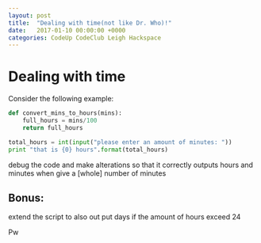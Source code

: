 ```yaml
---
layout: post
title:  "Dealing with time(not like Dr. Who)!"
date:   2017-01-10 00:00:00 +0000
categories: CodeUp CodeClub Leigh Hackspace
---
```


Dealing with time
================
Consider the following example:

```python
def convert_mins_to_hours(mins):
    full_hours = mins/100
    return full_hours

total_hours = int(input("please enter an amount of minutes: "))
print "that is {0} hours".format(total_hours)
```
debug the code and make alterations so that it correctly outputs hours and minutes when give a [whole] number of minutes

Bonus:
-----
extend the script to also out put days if the amount of hours exceed 24

Pw
